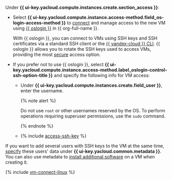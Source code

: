 Under **{{ ui-key.yacloud.compute.instances.create.section_access }}**:

* Select **{{ ui-key.yacloud.compute.instance.access-method.field_os-login-access-method }}** to [connect](../../../compute/operations/vm-connect/os-login.md) and manage access to the new VM using [{{ oslogin }}](../../../organization/concepts/os-login.md) in {{ org-full-name }}.

    With {{ oslogin }}, you can connect to VMs using SSH keys and SSH certificates via a standard SSH client or the [{{ yandex-cloud }} CLI](../../../cli/quickstart.md). {{ oslogin }} allows you to rotate the SSH keys used to access VMs, providing the most [secure](../../../security/domains/iaas-checklist.md#vm-security) access option.

* If you prefer not to use {{ oslogin }}, select **{{ ui-key.yacloud.compute.instance.access-method.label_oslogin-control-ssh-option-title }}** and specify the following info for VM access:

    * Under **{{ ui-key.yacloud.compute.instances.create.field_user }}**, enter the username.

        {% note alert %}

        Do not use `root` or other usernames reserved by the OS. To perform operations requiring superuser permissions, use the `sudo` command.

        {% endnote %}

    * {% include [access-ssh-key](./access-ssh-key.md) %}

If you want to add several users with SSH keys to the VM at the same time, [specify](../../../compute/concepts/vm-metadata.md#how-to-send-metadata) these users' data under **{{ ui-key.yacloud.common.metadata }}**. You can also use metadata to [install additional software](../../../compute/operations/vm-create/create-with-cloud-init-scripts.md) on a VM when creating it.

{% include [vm-connect-linux](../../vm-connect-linux.md) %}